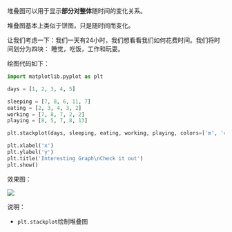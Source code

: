 堆叠图可以用于显示**部分对整体**随时间的变化关系。

堆叠图基本上类似于饼图，只是随时间而变化。

让我们考虑一下：我们一天有24小时，我们想看看我们如何花费时间。我们将时间划分为四块：
睡觉，吃饭，工作和玩耍。

绘图代码如下：
```python
import matplotlib.pyplot as plt

days = [1, 2, 3, 4, 5]

sleeping = [7, 8, 6, 11, 7]
eating = [2, 3, 4, 3, 2]
working = [7, 8, 7, 2, 2]
playing = [8, 5, 7, 8, 13]

plt.stackplot(days, sleeping, eating, working, playing, colors=['m', 'c', 'r', 'k'])

plt.xlabel('x')
plt.ylabel('y')
plt.title('Interesting Graph\nCheck it out')
plt.show()
```

效果图：

![](images/stack_1.png)

说明：
- `plt.stackplot`绘制堆叠图

